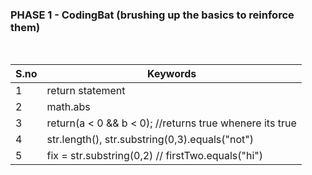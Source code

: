 ### PHASE 1 - CodingBat (brushing up the basics to reinforce them)
<br>

| S.no    | Keywords |
| --------| -------- |
| 1 | return statement          |
| 2  | math.abs  |
| 3  |return(a < 0 && b < 0); //returns true whenere its true   |
| 4  |str.length(), str.substring(0,3).equals("not")|
| 5  |fix = str.substring(0,2) // firstTwo.equals("hi")|


